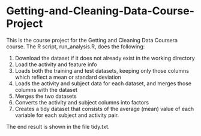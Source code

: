 # Getting-and-Cleaning-Data-Course-Project

This is the course project for the Getting and Cleaning Data Coursera course. The R script, run_analysis.R, does the following:

  1.  Download the dataset if it does not already exist in the working directory
  2.  Load the activity and feature info
  3.  Loads both the training and test datasets, keeping only those columns which reflect a mean or standard deviation
  4.  Loads the activity and subject data for each dataset, and merges those columns with the dataset
  5.  Merges the two datasets
  6.  Converts the activity and subject columns into factors
  7.  Creates a tidy dataset that consists of the average (mean) value of each variable for each subject and activity pair.

The end result is shown in the file tidy.txt.
